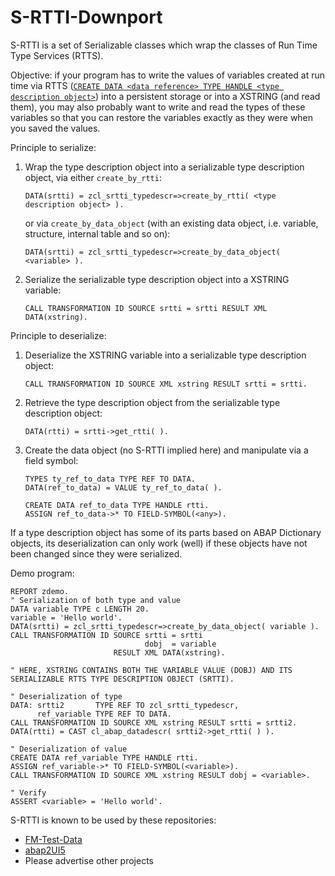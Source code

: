 # S-RTTI-Downport
S-RTTI is a set of Serializable classes which wrap the classes of Run Time Type Services (RTTS).

Objective: if your program has to write the values of variables created at run time via RTTS ([`CREATE DATA <data reference> TYPE HANDLE <type description object>`](https://help.sap.com/doc/abapdocu_latest_index_htm/latest/en-US/index.htm?file=abapcreate_data_handle.htm)) into a persistent storage or into a XSTRING (and read them), you may also probably want to write and read the types of these variables so that you can restore the variables exactly as they were when you saved the values.

Principle to serialize:
1. Wrap the type description object into a serializable type description object, via either `create_by_rtti`:
   ```abap
   DATA(srtti) = zcl_srtti_typedescr=>create_by_rtti( <type description object> ).
   ```
   or via `create_by_data_object` (with an existing data object, i.e. variable, structure, internal table and so on):
   ```abap
   DATA(srtti) = zcl_srtti_typedescr=>create_by_data_object( <variable> ).
   ```
1. Serialize the serializable type description object into a XSTRING variable:
   ```abap
   CALL TRANSFORMATION ID SOURCE srtti = srtti RESULT XML DATA(xstring).
   ```

Principle to deserialize:
1. Deserialize the XSTRING variable into a serializable type description object:
   ```abap
   CALL TRANSFORMATION ID SOURCE XML xstring RESULT srtti = srtti.
   ```
1. Retrieve the type description object from the serializable type description object:
   ```abap
   DATA(rtti) = srtti->get_rtti( ).
   ```
1. Create the data object (no S-RTTI implied here) and manipulate via a field symbol:
   ```abap
   TYPES ty_ref_to_data TYPE REF TO DATA.
   DATA(ref_to_data) = VALUE ty_ref_to_data( ).

   CREATE DATA ref_to_data TYPE HANDLE rtti.
   ASSIGN ref_to_data->* TO FIELD-SYMBOL(<any>).
   ```

If a type description object has some of its parts based on ABAP Dictionary objects, its deserialization can only work (well) if these objects have not been changed since they were serialized.

Demo program:
```abap
REPORT zdemo.
" Serialization of both type and value
DATA variable TYPE c LENGTH 20.
variable = 'Hello world'.
DATA(srtti) = zcl_srtti_typedescr=>create_by_data_object( variable ).
CALL TRANSFORMATION ID SOURCE srtti = srtti
                              dobj  = variable
                       RESULT XML DATA(xstring).

" HERE, XSTRING CONTAINS BOTH THE VARIABLE VALUE (DOBJ) AND ITS SERIALIZABLE RTTS TYPE DESCRIPTION OBJECT (SRTTI).

" Deserialization of type
DATA: srtti2       TYPE REF TO zcl_srtti_typedescr,
      ref_variable TYPE REF TO DATA.
CALL TRANSFORMATION ID SOURCE XML xstring RESULT srtti = srtti2.
DATA(rtti) = CAST cl_abap_datadescr( srtti2->get_rtti( ) ).

" Deserialization of value
CREATE DATA ref_variable TYPE HANDLE rtti.
ASSIGN ref_variable->* TO FIELD-SYMBOL(<variable>).
CALL TRANSFORMATION ID SOURCE XML xstring RESULT dobj = <variable>.

" Verify
ASSERT <variable> = 'Hello world'.
```

S-RTTI is known to be used by these repositories:
- [FM-Test-Data](https://github.com/sandraros/FM-Test-Data)
- [abap2UI5](https://github.com/abap2UI5/abap2UI5)
- Please advertise other projects
